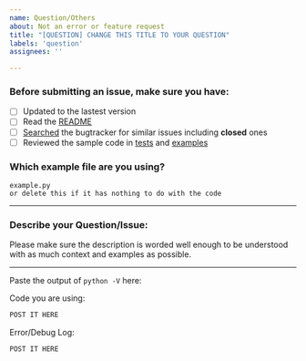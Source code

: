 ```yaml
---
name: Question/Others
about: Not an error or feature request
title: "[QUESTION] CHANGE THIS TITLE TO YOUR QUESTION"
labels: 'question'
assignees: ''

---
```


<!--
Please follow the guide below
Issues submitted without this template format will be **ignored**.
Rlease read them **carefully** and answer completely.
Do not post screenshots of error messages or code.
Put an `x` into all the boxes [ ] relevant to your issue (==> [x] *no* spaces).
Use the *Preview* tab to see how your issue will actually look like.
Any mention of spam-like actions or spam-related tools/libs/etc is strictly **not allowed**.
-->

### Before submitting an issue, make sure you have:
- [ ] Updated to the lastest version
- [ ] Read the [README](https://github.com/instagrambot/instabot/README.md)
- [ ] [Searched](https://github.com/instagrambot/instabot/search?type=Issues) the bugtracker for similar issues including **closed** ones
- [ ] Reviewed the sample code in [tests](https://github.com/instagrambot/instabot/tree/master/tests) and [examples](https://github.com/instagrambot/instabot/tree/master/examples)

### Which example file are you using?

```
example.py
or delete this if it has nothing to do with the code
```

---

### Describe your Question/Issue:

Please make sure the description is worded well enough to be understood with as much context and examples as possible.

---

Paste the output of ``python -V`` here:

Code you are using:

```python
POST IT HERE
```

Error/Debug Log:

```
POST IT HERE
```